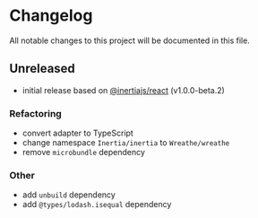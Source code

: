 # Changelog

All notable changes to this project will be documented in this file.

## Unreleased

- initial release based on [@inertiajs/react](https://github.com/inertiajs/inertia) (v1.0.0-beta.2)

### Refactoring

- convert adapter to TypeScript
- change namespace `Inertia/inertia` to `Wreathe/wreathe`
- remove `microbundle` dependency

### Other

- add `unbuild` dependency
- add `@types/lodash.isequal` dependency
